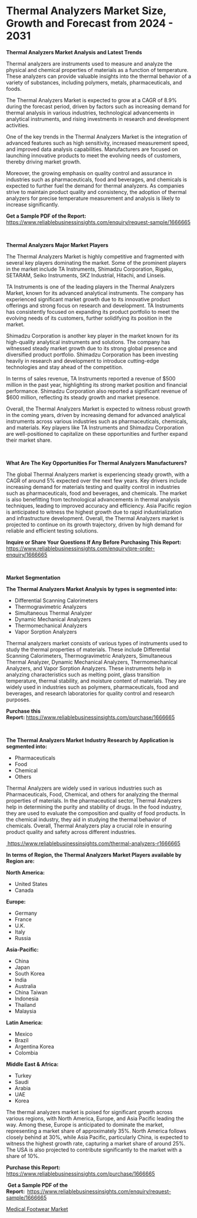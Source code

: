 <p><h1>Thermal Analyzers Market Size, Growth and Forecast from 2024 - 2031</h1></p><p><strong>Thermal Analyzers Market Analysis and Latest Trends</strong></p>
<p><p>Thermal analyzers are instruments used to measure and analyze the physical and chemical properties of materials as a function of temperature. These analyzers can provide valuable insights into the thermal behavior of a variety of substances, including polymers, metals, pharmaceuticals, and foods.</p><p>The Thermal Analyzers Market is expected to grow at a CAGR of 8.9% during the forecast period, driven by factors such as increasing demand for thermal analysis in various industries, technological advancements in analytical instruments, and rising investments in research and development activities.</p><p>One of the key trends in the Thermal Analyzers Market is the integration of advanced features such as high sensitivity, increased measurement speed, and improved data analysis capabilities. Manufacturers are focused on launching innovative products to meet the evolving needs of customers, thereby driving market growth.</p><p>Moreover, the growing emphasis on quality control and assurance in industries such as pharmaceuticals, food and beverages, and chemicals is expected to further fuel the demand for thermal analyzers. As companies strive to maintain product quality and consistency, the adoption of thermal analyzers for precise temperature measurement and analysis is likely to increase significantly.</p></p>
<p><strong>Get a Sample PDF of the Report:&nbsp;</strong> <a href="https://www.reliablebusinessinsights.com/enquiry/request-sample/1666665">https://www.reliablebusinessinsights.com/enquiry/request-sample/1666665</a></p>
<p>&nbsp;</p>
<p><strong>Thermal Analyzers Major Market Players</strong></p>
<p><p>The Thermal Analyzers Market is highly competitive and fragmented with several key players dominating the market. Some of the prominent players in the market include TA Instruments, Shimadzu Corporation, Rigaku, SETARAM, Seiko Instruments, SKZ Industrial, Hitachi, and Linseis.</p><p>TA Instruments is one of the leading players in the Thermal Analyzers Market, known for its advanced analytical instruments. The company has experienced significant market growth due to its innovative product offerings and strong focus on research and development. TA Instruments has consistently focused on expanding its product portfolio to meet the evolving needs of its customers, further solidifying its position in the market.</p><p>Shimadzu Corporation is another key player in the market known for its high-quality analytical instruments and solutions. The company has witnessed steady market growth due to its strong global presence and diversified product portfolio. Shimadzu Corporation has been investing heavily in research and development to introduce cutting-edge technologies and stay ahead of the competition.</p><p>In terms of sales revenue, TA Instruments reported a revenue of $500 million in the past year, highlighting its strong market position and financial performance. Shimadzu Corporation also reported a significant revenue of $600 million, reflecting its steady growth and market presence.</p><p>Overall, the Thermal Analyzers Market is expected to witness robust growth in the coming years, driven by increasing demand for advanced analytical instruments across various industries such as pharmaceuticals, chemicals, and materials. Key players like TA Instruments and Shimadzu Corporation are well-positioned to capitalize on these opportunities and further expand their market share.</p></p>
<p>&nbsp;</p>
<p><strong>What Are The Key Opportunities For Thermal Analyzers Manufacturers?</strong></p>
<p><p>The global Thermal Analyzers market is experiencing steady growth, with a CAGR of around 5% expected over the next few years. Key drivers include increasing demand for materials testing and quality control in industries such as pharmaceuticals, food and beverages, and chemicals. The market is also benefitting from technological advancements in thermal analysis techniques, leading to improved accuracy and efficiency. Asia Pacific region is anticipated to witness the highest growth due to rapid industrialization and infrastructure development. Overall, the Thermal Analyzers market is projected to continue on its growth trajectory, driven by high demand for reliable and efficient testing solutions.</p></p>
<p><strong>Inquire or Share Your Questions If Any Before Purchasing This Report:</strong> <a href="https://www.reliablebusinessinsights.com/enquiry/pre-order-enquiry/1666665">https://www.reliablebusinessinsights.com/enquiry/pre-order-enquiry/1666665</a></p>
<p>&nbsp;</p>
<p><strong>Market Segmentation</strong></p>
<p><strong>The Thermal Analyzers Market Analysis by types is segmented into:</strong></p>
<p><ul><li>Differential Scanning Calorimeters</li><li>Thermogravimetric Analyzers</li><li>Simultaneous Thermal Analyzer</li><li>Dynamic Mechanical Analyzers</li><li>Thermomechanical Analyzers</li><li>Vapor Sorption Analyzers</li></ul></p>
<p><p>Thermal analyzers market consists of various types of instruments used to study the thermal properties of materials. These include Differential Scanning Calorimeters, Thermogravimetric Analyzers, Simultaneous Thermal Analyzer, Dynamic Mechanical Analyzers, Thermomechanical Analyzers, and Vapor Sorption Analyzers. These instruments help in analyzing characteristics such as melting point, glass transition temperature, thermal stability, and moisture content of materials. They are widely used in industries such as polymers, pharmaceuticals, food and beverages, and research laboratories for quality control and research purposes.</p></p>
<p><strong>Purchase this Report:&nbsp;</strong><a href="https://www.reliablebusinessinsights.com/purchase/1666665">https://www.reliablebusinessinsights.com/purchase/1666665</a></p>
<p>&nbsp;</p>
<p><strong>The Thermal Analyzers Market Industry Research by Application is segmented into:</strong></p>
<p><ul><li>Pharmaceuticals</li><li>Food</li><li>Chemical</li><li>Others</li></ul></p>
<p><p>Thermal Analyzers are widely used in various industries such as Pharmaceuticals, Food, Chemical, and others for analyzing the thermal properties of materials. In the pharmaceutical sector, Thermal Analyzers help in determining the purity and stability of drugs. In the food industry, they are used to evaluate the composition and quality of food products. In the chemical industry, they aid in studying the thermal behavior of chemicals. Overall, Thermal Analyzers play a crucial role in ensuring product quality and safety across different industries.</p></p>
<p><a href="https://www.reliablebusinessinsights.com/thermal-analyzers-r1666665">&nbsp;https://www.reliablebusinessinsights.com/thermal-analyzers-r1666665</a></p>
<p><strong>In terms of Region, the Thermal Analyzers Market Players available by Region are:</strong></p>
<p>
    <p> <strong> North America: </strong>
        <ul>
            <li>United States</li>
            <li>Canada</li>
        </ul>
        </p> 
    <p> <strong> Europe: </strong>
        <ul>
            <li>Germany</li>
            <li>France</li>
            <li>U.K.</li>
            <li>Italy</li>
            <li>Russia</li>
        </ul>
        </p> 
    <p> <strong> Asia-Pacific: </strong>
        <ul>
            <li>China</li>
            <li>Japan</li>
            <li>South Korea</li>
            <li>India</li>
            <li>Australia</li>
            <li>China Taiwan</li>
            <li>Indonesia</li>
            <li>Thailand</li>
            <li>Malaysia</li>
        </ul>
        </p> 
    <p> <strong> Latin America: </strong>
        <ul>
            <li>Mexico</li>
            <li>Brazil</li>
            <li>Argentina Korea</li>
            <li>Colombia</li>
        </ul>
        </p> 
    <p> <strong> Middle East & Africa: </strong>
        <ul>
            <li>Turkey</li>
            <li>Saudi</li>
            <li>Arabia</li>
            <li>UAE</li>
            <li>Korea</li>
        </ul>
    </p>
    </p>
<p><p>The thermal analyzers market is poised for significant growth across various regions, with North America, Europe, and Asia Pacific leading the way. Among these, Europe is anticipated to dominate the market, representing a market share of approximately 35%. North America follows closely behind at 30%, while Asia Pacific, particularly China, is expected to witness the highest growth rate, capturing a market share of around 25%. The USA is also projected to contribute significantly to the market with a share of 10%.</p></p>
<p><strong>Purchase this Report: </strong><a href="https://www.reliablebusinessinsights.com/purchase/1666665">https://www.reliablebusinessinsights.com/purchase/1666665</a></p>
<p>&nbsp;<strong>Get a Sample PDF of the Report:&nbsp;&nbsp;</strong><a href="https://www.reliablebusinessinsights.com/enquiry/request-sample/1666665">https://www.reliablebusinessinsights.com/enquiry/request-sample/1666665</a></p>
<p><strong></strong></p>
<p><p><a href="https://view.publitas.com/reportprime-1/insights-into-medical-footwear-market-share-and-competitive-landscape-for-period-from-2024-to-2031/">Medical Footwear Market</a></p></p>